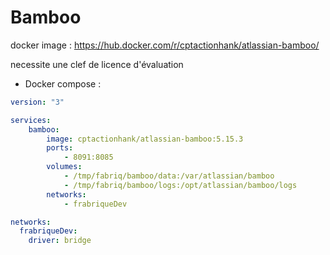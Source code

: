Bamboo
===================

docker image : https://hub.docker.com/r/cptactionhank/atlassian-bamboo/

necessite une clef de licence d'évaluation

* Docker compose :

```yml
version: "3"

services:
    bamboo:
        image: cptactionhank/atlassian-bamboo:5.15.3
        ports:
            - 8091:8085
        volumes:
            - /tmp/fabriq/bamboo/data:/var/atlassian/bamboo
            - /tmp/fabriq/bamboo/logs:/opt/atlassian/bamboo/logs
        networks:
            - frabriqueDev   

networks:
  frabriqueDev:
    driver: bridge
```